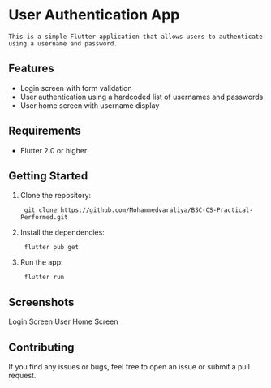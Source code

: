 # User Authentication App

    This is a simple Flutter application that allows users to authenticate using a username and password.

## Features

* Login screen with form validation
* User authentication using a hardcoded list of usernames and passwords
* User home screen with username display

## Requirements

* Flutter 2.0 or higher

## Getting Started

1. Clone the repository:

        git clone https://github.com/Mohammedvaraliya/BSC-CS-Practical-Performed.git

2. Install the dependencies:

        flutter pub get

3. Run the app:

        flutter run

## Screenshots

Login Screen
User Home Screen

## Contributing

If you find any issues or bugs, feel free to open an issue or submit a pull request.
